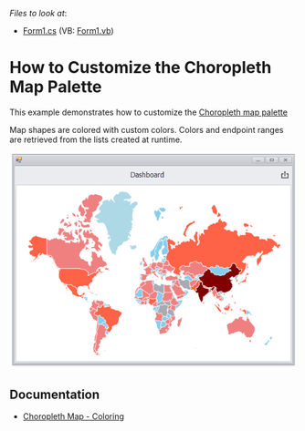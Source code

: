 <!-- default file list -->
*Files to look at*:

* [Form1.cs](./CS/Dashboard_ChoroplethMapCustomPalette/Form1.cs) (VB: [Form1.vb](./VB/Dashboard_ChoroplethMapCustomPalette/Form1.vb))
<!-- default file list end -->
# How to Customize the Choropleth Map Palette


This example demonstrates how to customize the [Choropleth map palette](https://docs.devexpress.com/Dashboard/16486) 

Map shapes are colored with custom colors. Colors and endpoint ranges are retrieved from the lists created at runtime.

![screenshot](/images/screenshot.png)

## Documentation

- [Choropleth Map - Coloring](https://docs.devexpress.com/Dashboard/16486)
